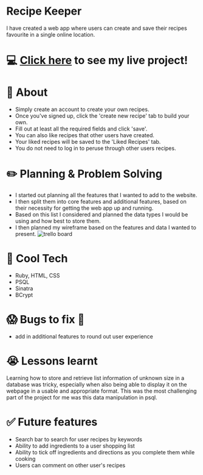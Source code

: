 # Recipe Keeper
I have created a web app where users can create and save their recipes favourite  in a single online location.

# :computer: [Click here](https://recipe-keeper.fly.dev/) to see my live project!

# :page_facing_up: About
- Simply create an account to create your own recipes.
- Once you've signed up, click the 'create new recipe' tab to build your own.
- Fill out at least all the required fields and click 'save'.
- You can also like recipes that other users have created.
- Your liked recipes will be saved to the 'Liked Recipes' tab.
- You do not need to log in to peruse through other users recipes.

# :pencil2: Planning & Problem Solving
- I started out planning all the features that I wanted to add to the website.
- I then split them into core features and additional features, based on their necessity for getting the web app up and running.
- Based on this list I considered and planned the data types I would be using and how best to store them.
- I then planned my wireframe based on the features and data I wanted to present.
![trello board](https://imgur.com/Qdi9hSu)

# :rocket: Cool Tech
- Ruby, HTML, CSS
- PSQL
- Sinatra
- BCrypt

# :scream: Bugs to fix :poop:
- add in additional features to round out user experience

# :sob: Lessons learnt
Learning how to store and retrieve list information of unknown size in a database was tricky, especially when also being able to display it on the webpage in a usable and appropriate format. This was the most challenging part of the project for me was this data manipulation in psql.

# :white_check_mark: Future features
- Search bar to search for user recipes by keywords
- Ability to add ingredients to a user shopping list
- Ability to tick off ingredients and directions as you complete them while cooking
- Users can comment on other user's recipes
